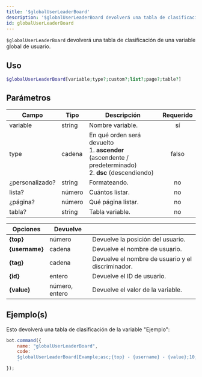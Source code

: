 ```yaml
---
title: '$globalUserLeaderBoard'
description: '$globalUserLeaderBoard devolverá una tabla de clasificación de una variable global de usuario.'
id: globalUserLeaderBoard
---
```


`$globalUserLeaderBoard` devolverá una tabla de clasificación de una variable global de usuario.

## Uso

```php
$globalUserLeaderBoard[variable;type?;custom?;list?;page?;table?]
```

## Parámetros

| Campo           | Tipo   | Descripción                                                                                                                  | Requerido |
| --------------- | ------ | ---------------------------------------------------------------------------------------------------------------------------- |:---------:|
| variable        | string | Nombre variable.                                                                                                             |    sí     |
| type            | cadena | En qué orden será devuelto <br /> 1. **ascender** (ascendente / predeterminado) <br /> 2. **dsc** (descendiendo) |   falso   |
| ¿personalizado? | string | Formateando.                                                                                                                 |    no     |
| lista?          | número | Cuántos listar.                                                                                                              |    no     |
| ¿página?        | número | Qué página listar.                                                                                                           |    no     |
| tabla?          | string | Tabla variable.                                                                                                              |    no     |

| Opciones       | Devuelve       |                                                   |
| -------------- | -------------- | ------------------------------------------------- |
| **{top}**      | número         | Devuelve la posición del usuario.                 |
| **{username}** | cadena         | Devuelve el nombre de usuario.                    |
| **{tag}**      | cadena         | Devuelve el nombre de usuario y el discriminador. |
| **{id}**       | entero         | Devuelve el ID de usuario.                        |
| **{value}**    | número, entero | Devuelve el valor de la variable.                 |

## Ejemplo(s)

Esto devolverá una tabla de clasificación de la variable "Ejemplo":

```javascript
bot.command({
    name: "globalUserLeaderBoard",
    code: `
    $globalUserLeaderBoard[Example;asc;{top} - {username} - {value};10;1;main]
    `
});
```